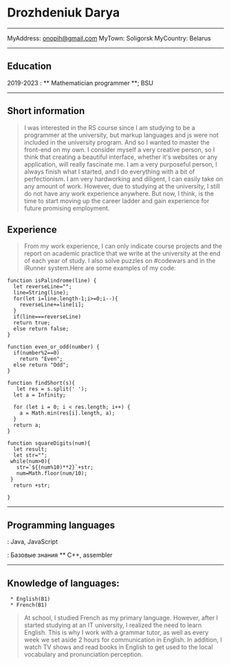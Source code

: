 Drozhdeniuk Darya
============

------------------- ----------------------------
MyAddress: onopih@gmail.com
MyTown: Soligorsk
MyCountry: Belarus
------------------- ----------------------------

Education
---------
2019-2023
: ** Mathematician programmer **; BSU
***

Short information
---------
>I was interested in the RS course since I am studying to be a programmer at the university,
but markup languages and js were not included in the university program.
And so I wanted to master the front-end on my own.
I consider myself a very creative person,
so I think that creating a beautiful interface,
whether it's websites or any application,
will really fascinate me. I am a very purposeful person, 
I always finish what I started, and I do everything with a bit of perfectionism. 
I am very hardworking and diligent, I can easily take on any amount of work.
However, due to studying at the university, I still do not have any work experience anywhere.
But now, I think, is the time to start moving up the career ladder and gain experience for future promising employment.


Experience
----------

>From my work experience, I can only indicate course projects and the report on
academic practice that we write at the university at the end of each year of study. 
I also solve puzzles on #codewars and in the iRunner system.Here are some examples of my code:

```
function isPalindrome(line) {
  let reverseLine="";
  line=String(line);
  for(let i=line.length-1;i>=0;i--){
    reverseLine+=line[i];
  }
  if(line===reverseLine)
  return true;
  else return false;
}
```
```
function even_or_odd(number) {
  if(number%2==0)
    return "Even";
  else return "Odd";
}
```
```
function findShort(s){
   let res = s.split(' ');
  let a = Infinity;
  
  for (let i = 0; i < res.length; i++) {
    a = Math.min(res[i].length, a);
  }
  return a;
}
```
```
function squareDigits(num){
  let result;
  let str="";
 while(num>0){
   str=`${(num%10)**2}`+str;
   num=Math.floor(num/10);
 }
  return +str;
 
}
```
***

Programming languages
--------------------
:  Java, JavaScript

: Базовые знания ** C++, assembler

[ref]: https://github.com/Dasyta
***

Knowledge of languages:
----------------------------------------

     * English(B1)
     * French(B1)
     

> At school, I studied French as my primary language.
 However, after I started studying at an IT university,
 I realized the need to learn English. This is why I work
 with a grammar tutor, as well as every week we set aside
 2 hours for communication in English. In addition,
 I watch TV shows and read books in English to get used to 
 the local vocabulary and pronunciation perception.
